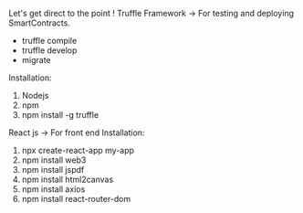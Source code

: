 Let's get direct to the point !
Truffle Framework -> For testing and deploying SmartContracts.
* truffle compile
* truffle develop
* migrate
  
Installation:
1) Nodejs
2) npm
3) npm install -g truffle

React js -> For front end
Installation:
1) npx create-react-app my-app
2) npm install web3
3) npm install jspdf 
4) npm install html2canvas
5) npm install axios
6) npm install react-router-dom

